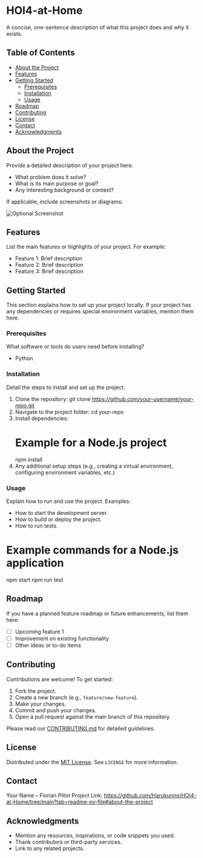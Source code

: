 # HOI4-at-Home
A concise, one-sentence description of what this project does and why it exists.

## Table of Contents

- [About the Project](#about-the-project)
- [Features](#features)
- [Getting Started](#getting-started)
  - [Prerequisites](#prerequisites)
  - [Installation](#installation)
  - [Usage](#usage)
- [Roadmap](#roadmap)
- [Contributing](#contributing)
- [License](#license)
- [Contact](#contact)
- [Acknowledgments](#acknowledgments)

## About the Project

Provide a detailed description of your project here: 
- What problem does it solve?
- What is its main purpose or goal?
- Any interesting background or context?

If applicable, include screenshots or diagrams:

![Optional Screenshot](link-to-image)

## Features

List the main features or highlights of your project. For example:
- Feature 1: Brief description
- Feature 2: Brief description
- Feature 3: Brief description

## Getting Started

This section explains how to set up your project locally. If your project has any dependencies or requires special environment variables, mention them here.

### Prerequisites

What software or tools do users need before installing?
- Python

### Installation

Detail the steps to install and set up the project:
1. Clone the repository:
   git clone https://github.com/your-username/your-repo.git
2. Navigate to the project folder:
   cd your-repo
3. Install dependencies:
   # Example for a Node.js project
   npm install
4. Any additional setup steps (e.g., creating a virtual environment, configuring environment variables, etc.)

### Usage

Explain how to run and use the project. Examples:
- How to start the development server.
- How to build or deploy the project.
- How to run tests.

# Example commands for a Node.js application
npm start
npm run test

## Roadmap

If you have a planned feature roadmap or future enhancements, list them here:
- [ ] Upcoming feature 1
- [ ] Improvement on existing functionality
- [ ] Other ideas or to-do items

## Contributing

Contributions are welcome! To get started:
1. Fork the project.
2. Create a new branch (e.g., `feature/new-feature`).
3. Make your changes.
4. Commit and push your changes.
5. Open a pull request against the main branch of this repository.

Please read our [CONTRIBUTING.md]([link-to-contributing-doc](https://github.com/Harukunnn/HOI4-at-Home/blob/86bb808a642f80c033ba0f9a8e5ac0e83dc43430/CONTRIBUTING.md)) for detailed guidelines.

## License

Distributed under the [MIT License](LICENSE). See `LICENSE` for more information.

## Contact

Your Name – Florian Pillot
Project Link: https://github.com/Harukunnn/HOI4-at-Home/tree/main?tab=readme-ov-file#about-the-project

## Acknowledgments

- Mention any resources, inspirations, or code snippets you used.
- Thank contributors or third-party services.
- Link to any related projects.
